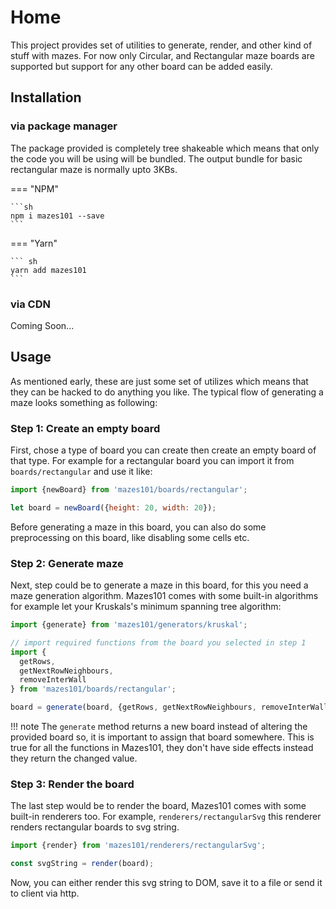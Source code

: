 # Home

This project provides set of utilities to generate, render, and other kind of stuff with mazes. For now only Circular,
and Rectangular maze boards are supported but support for any other board can be added easily.

## Installation

### via package manager

The package provided is completely tree shakeable which means that only the code you will be using will be bundled.
The output bundle for basic rectangular maze is normally upto 3KBs. 

=== "NPM"

    ```sh
    npm i mazes101 --save
    ```

=== "Yarn"

    ``` sh
    yarn add mazes101
    ```

### via CDN

Coming Soon...


## Usage

As mentioned early, these are just some set of utilizes which means that they can be hacked to do anything you like.
The typical flow of generating a maze looks something as following:

### Step 1: Create an empty board

First, chose a type of board you can create then create an empty board of that type. For example for a rectangular board
you can import it from `boards/rectangular` and use it like:

```js linenums="1"
import {newBoard} from 'mazes101/boards/rectangular';

let board = newBoard({height: 20, width: 20});
```

Before generating a maze in this board, you can also do some preprocessing on this board, like
disabling some cells etc.

### Step 2: Generate maze

Next, step could be to generate a maze in this board, for this you need a maze generation algorithm. Mazes101 comes with
some built-in algorithms for example let your Kruskals's minimum spanning tree algorithm:

```js linenums="4"
import {generate} from 'mazes101/generators/kruskal';

// import required functions from the board you selected in step 1
import {
  getRows,
  getNextRowNeighbours,
  removeInterWall
} from 'mazes101/boards/rectangular';

board = generate(board, {getRows, getNextRowNeighbours, removeInterWall});
```

!!! note
    The `generate` method returns a new board instead of altering the provided board so, it is important to assign that
    board somewhere. This is true for all the functions in Mazes101, they don't have side effects instead they return the
    changed value.

### Step 3: Render the board

The last step would be to render the board, Mazes101 comes with some built-in renderers too. For example,
`renderers/rectangularSvg` this renderer renders rectangular boards to svg string.

```js linenums="14"
import {render} from 'mazes101/renderers/rectangularSvg';

const svgString = render(board);
```

Now, you can either render this svg string to DOM, save it to a file or send it to client via http.
